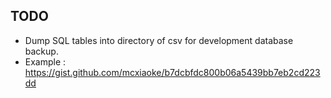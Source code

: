 ## TODO

* Dump SQL tables into directory of csv for development database backup.
* Example : https://gist.github.com/mcxiaoke/b7dcbfdc800b06a5439bb7eb2cd223dd
